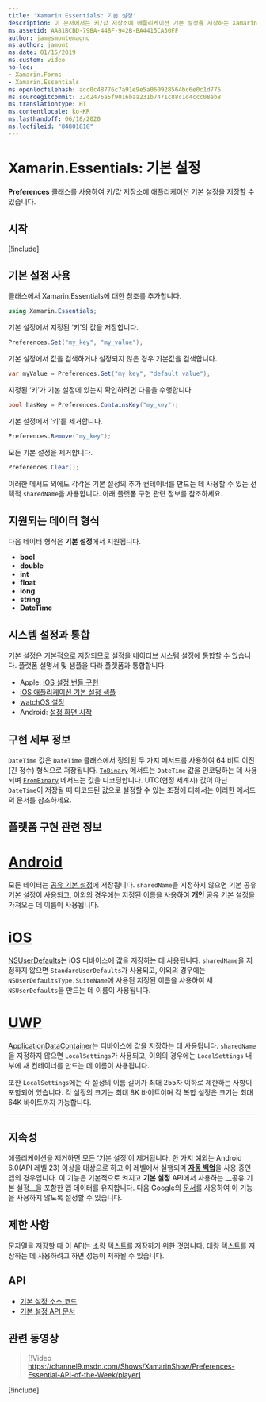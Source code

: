 ```yaml
---
title: 'Xamarin.Essentials: 기본 설정'
description: 이 문서에서는 키/값 저장소에 애플리케이션 기본 설정을 저장하는 Xamarin.Essentials의 Preferences 클래스를 설명합니다. 또한 해당 클래스 및 저장할 수 있는 데이터 형식을 사용하는 방법을 설명합니다.
ms.assetid: AA81BCBD-79BA-448F-942B-BA4415CA50FF
author: jamesmontemagno
ms.author: jamont
ms.date: 01/15/2019
ms.custom: video
no-loc:
- Xamarin.Forms
- Xamarin.Essentials
ms.openlocfilehash: acc0c48776c7a91e9e5a060928564bc6e0c1d775
ms.sourcegitcommit: 32d2476a5f9016baa231b7471c88c1d4ccc08eb8
ms.translationtype: HT
ms.contentlocale: ko-KR
ms.lasthandoff: 06/18/2020
ms.locfileid: "84801818"
---
```

# <a name="xamarinessentials-preferences"></a>Xamarin.Essentials: 기본 설정

**Preferences** 클래스를 사용하여 키/값 저장소에 애플리케이션 기본 설정을 저장할 수 있습니다.

## <a name="get-started"></a>시작

[!include[](~/essentials/includes/get-started.md)]

## <a name="using-preferences"></a>기본 설정 사용

클래스에서 Xamarin.Essentials에 대한 참조를 추가합니다.

```csharp
using Xamarin.Essentials;
```

기본 설정에서 지정된 ‘키’의 값을 저장합니다.

```csharp
Preferences.Set("my_key", "my_value");
```

기본 설정에서 값을 검색하거나 설정되지 않은 경우 기본값을 검색합니다.

```csharp
var myValue = Preferences.Get("my_key", "default_value");
```

지정된 ‘키’가 기본 설정에 있는지 확인하려면 다음을 수행합니다.

```csharp
bool hasKey = Preferences.ContainsKey("my_key");
```

기본 설정에서 ‘키’를 제거합니다.

```csharp
Preferences.Remove("my_key");
```

모든 기본 설정을 제거합니다.

```csharp
Preferences.Clear();
```

이러한 메서드 외에도 각각은 기본 설정의 추가 컨테이너를 만드는 데 사용할 수 있는 선택적 `sharedName`을 사용합니다. 아래 플랫폼 구현 관련 정보를 참조하세요.

## <a name="supported-data-types"></a>지원되는 데이터 형식

다음 데이터 형식은 **기본 설정**에서 지원됩니다.

- **bool**
- **double**
- **int**
- **float**
- **long**
- **string**
- **DateTime**

## <a name="integrate-with-system-settings"></a>시스템 설정과 통합

기본 설정은 기본적으로 저장되므로 설정을 네이티브 시스템 설정에 통합할 수 있습니다. 플랫폼 설명서 및 샘플을 따라 플랫폼과 통합합니다.

* Apple: [iOS 설정 번들 구현](https://developer.apple.com/library/content/documentation/Cocoa/Conceptual/UserDefaults/Preferences/Preferences.html)
* [iOS 애플리케이션 기본 설정 샘플](https://docs.microsoft.com/samples/xamarin/ios-samples/appprefs/)
* [watchOS 설정](https://developer.xamarin.com/guides/ios/watch/working-with/settings/)
* Android: [설정 화면 시작](https://developer.android.com/guide/topics/ui/settings.html)

## <a name="implementation-details"></a>구현 세부 정보

`DateTime` 값은 `DateTime` 클래스에서 정의된 두 가지 메서드를 사용하여 64 비트 이진(긴 정수) 형식으로 저장됩니다. [`ToBinary`](xref:System.DateTime.ToBinary) 메서드는 `DateTime` 값을 인코딩하는 데 사용되며 [`FromBinary`](xref:System.DateTime.FromBinary(System.Int64)) 메서드는 값을 디코딩합니다. UTC(협정 세계시) 값이 아닌 `DateTime`이 저장될 때 디코드된 값으로 설정할 수 있는 조정에 대해서는 이러한 메서드의 문서를 참조하세요.

## <a name="platform-implementation-specifics"></a>플랫폼 구현 관련 정보

# <a name="android"></a>[Android](#tab/android)

모든 데이터는 [공유 기본 설정](https://developer.android.com/training/data-storage/shared-preferences.html)에 저장됩니다. `sharedName`을 지정하지 않으면 기본 공유 기본 설정이 사용되고, 이외의 경우에는 지정된 이름을 사용하여 **개인** 공유 기본 설정을 가져오는 데 이름이 사용됩니다.

# <a name="ios"></a>[iOS](#tab/ios)

[NSUserDefaults](https://docs.microsoft.com/xamarin/ios/app-fundamentals/user-defaults)는 iOS 디바이스에 값을 저장하는 데 사용됩니다. `sharedName`을 지정하지 않으면 `StandardUserDefaults`가 사용되고, 이외의 경우에는 `NSUserDefaultsType.SuiteName`에 사용된 지정된 이름을 사용하여 새 `NSUserDefaults`을 만드는 데 이름이 사용됩니다.

# <a name="uwp"></a>[UWP](#tab/uwp)

[ApplicationDataContainer](https://docs.microsoft.com/uwp/api/windows.storage.applicationdatacontainer)는 디바이스에 값을 저장하는 데 사용됩니다. `sharedName`을 지정하지 않으면 `LocalSettings`가 사용되고, 이외의 경우에는 `LocalSettings` 내부에 새 컨테이너를 만드는 데 이름이 사용됩니다.

또한 `LocalSettings`에는 각 설정의 이름 길이가 최대 255자 이하로 제한하는 사항이 포함되어 있습니다. 각 설정의 크기는 최대 8K 바이트이며 각 복합 설정은 크기는 최대 64K 바이트까지 가능합니다.

--------------

## <a name="persistence"></a>지속성

애플리케이션을 제거하면 모든 ‘기본 설정’이 제거됩니다. 한 가지 예외는 Android 6.0(API 레벨 23) 이상을 대상으로 하고 이 레벨에서 실행되며 [__자동 백업__](https://developer.android.com/guide/topics/data/autobackup)을 사용 중인 앱의 경우입니다. 이 기능은 기본적으로 켜지고 **기본 설정** API에서 사용하는 __공유 기본 설정__을 포함한 앱 데이터를 유지합니다. 다음 Google의 [문서](https://developer.android.com/guide/topics/data/autobackup)를 사용하여 이 기능을 사용하지 않도록 설정할 수 있습니다.

## <a name="limitations"></a>제한 사항

문자열을 저장할 때 이 API는 소량 텍스트를 저장하기 위한 것입니다.  대량 텍스트를 저장하는 데 사용하려고 하면 성능이 저하될 수 있습니다.

## <a name="api"></a>API

- [기본 설정 소스 코드](https://github.com/xamarin/Essentials/tree/main/Xamarin.Essentials/Preferences)
- [기본 설정 API 문서](xref:Xamarin.Essentials.Preferences)

## <a name="related-video"></a>관련 동영상

> [!Video https://channel9.msdn.com/Shows/XamarinShow/Preferences-Essential-API-of-the-Week/player]

[!include[](~/essentials/includes/xamarin-show-essentials.md)]
